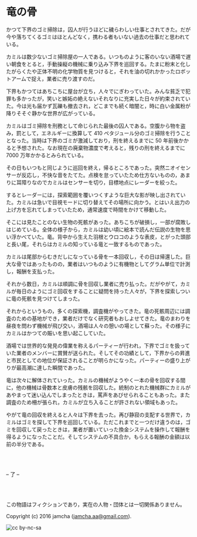 

# 竜の骨

かつて下界のゴミ掃除は，囚人が行うほどに穢らわしい仕事とされてきた。だが今や落ちてくるゴミはほとんどなく，携わる者もいない過去の仕事だと思われている。  

カミルは数少ないゴミ掃除屋の一人である。いつものように客のいない酒場で遅い朝食をとると，手動操縦の機械に乗り込み下界を巡回する。たまに粉末と化したがらくたや正体不明の化学物質を見つけると，それを油の切れかかったロボットアームで捉え，業者に売り渡すのだ。  

下界もかつてはあちこちに屋台が立ち，人々でにぎわっていた。みんな貧乏で犯罪も多かったが，笑いと嫉妬の絶えないそれなりに充実した日々が約束されていた。今は光も届かず瓦礫も撤去され，どこまでも続く暗闇と，時に白い金属粉が降りそそぐ静かな世界が広がっている。  

カミルはゴミ掃除を刑務として命じられた最後の囚人である。空腹から物を盗み，罰として，エネルギーに換算して 410 ペタジュール分のゴミ掃除を行うこととなった。当時は下界のゴミが激減しており，刑を終えるまでに 50 年前後かかると予想された。なお現在の廃棄物濃度で考えると，残りの刑を終えるまでに 7000 万年かかるとみられている。  

その日もいつもと同じように巡回を終え，帰るところであった。突然ニオイセンサーが反応し，不快な音をたてた。点検を怠っていたため仕方ないものの，あまりに耳障りなのでカミルはセンサーを切り，目標地点にレーダーを絞った。  

するとレーダーには，探索範囲を覆いつくすような巨大な影が映し出されていた。カミルは急いで目視モードに切り替えてその場所に向かう。とはいえ出力の上げ方を忘れてしまっていたため，通常速度で時間をかけて移動した。  

そこには見たことのない生物の死骸があった。あちこちが破損し，一部が腐敗しはじめている。全体の様子から，カミルは幼い頃に絵本で読んだ伝説の生物を思い浮かべていた。竜。背中から生えた羽根とウロコのような表皮，とがった頭部と長い尾，それらはカミルの知っている竜と一致するものであった。  

カミルは尾部からむきだしになっている骨を一本回収し，その日は帰還した。巨大な骨ではあったものの，業者はいつものように有機物としてグラム単位で計測し，報酬を支払った。  

それから数日，カミルは順調に骨を回収し業者に売り払った。だがやがて，カミルが毎日のようにゴミ回収をすることに疑問を持った人々が，下界を探索しついに竜の死骸を見つけてしまった。  

それからというもの，多くの探索機，調査機がやってきた。竜の死骸周辺には調査のための基地ができ，業者だけでなく研究者もおしよせてきた。竜のまわりを昼夜を問わず機械が飛び交い，酒場は人々の憩いの場として蘇った。その様子にカミルはかつての賑いを思い起こしていた。  

酒場では世界的な発見の偉業を称えるパーティーが行われ，下界でゴミを扱っていた業者のメンバーに賞賛が送られた。そしてその功績として，下界からの昇進と市民としての地位が保証されることが明らかになった。パーティーの盛り上がりが最高潮に達した瞬間であった。  

竜は次々に解体されていった。カミルの機械がようやく一本の骨を回収する間に，他の機械は骨数本と皮膚の残骸を回収した。統制のとれた機械群にカミルがあやまって迷い込んでしまったときは，罵声をあびせられることもあった。また調査のため柵が張られ，カミルが立ち入ることが許されない領域もあった。  

やがて竜の回収を終えると人々は下界を去った。再び静寂の支配する世界で，カミルはゴミを探して下界を巡回している。ただこれまでと一つだけ違うのは，ゴミを回収して戻ったときは，業者が置いていった換金システムを操作して報酬を得るようになったことだ。そしてシステムの不具合か，もらえる報酬の金額は以前の半分である。  

<br>  
<br>  

&#x2013; 了 &#x2013;  

<br>  
<br>  

この物語はフィクションであり，実在の人物・団体とは一切関係ありません。  

Copyright (c) 2016 jamcha (jamcha.aa@gmail.com).  

![cc by-nc-sa](https://i.creativecommons.org/l/by-nc-sa/4.0/88x31.png)  

